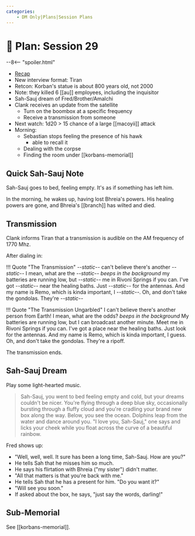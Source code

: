 ```yaml
---
categories:
    - DM Only|Plans|Session Plans
---
```


# 🔐 Plan: Session 29

--8<-- "spoiler.html"

- [Recap](../sessions/session-28.md)
- New interview format: Tiran
- Retcon: Korban's statue is about 800 years old, not 2000
- Note: they killed 6 [[au]] employees, including the inquisitor
- Sah-Sauj dream of Fred/Brother/Amalchi
- Clank receives an update from the satellite
  - Turn on the boombox at a specific frequency
  - Receive a transmission from someone
- Next watch: 1d20 > 15 chance of a large [[macoyii]] attack
- Morning:
  - Sebastian stops feeling the presence of his hawk
    - able to recall it
  - Dealing with the corpse
  - Finding the room under [[korbans-memorial]]

## Quick Sah-Sauj Note

Sah-Sauj goes to bed, feeling empty. It's as if something has left him.

In the morning, he wakes up, having lost Bhreia's powers. His healing powers are gone, and Bhreia's [[branch]] has wilted and died.

## Transmission

Clank informs Tiran that a transmission is audible on the AM frequency of 1770 Mhz.

After dialing in:

!!! Quote "The Transmission"
    *--static--* can't believe there's another *--static--* I mean, what are the *--static--* *beeps in the background* my batteries are running low, but *--static--* me in Rivoni Springs if you can. I've got *--static--* near the healing baths. Just *--static--* for the antennas. And my name is Remo, which is kinda important, I *--static--*. Oh, and don't take the gondolas. They're *--static--*

!!! Quote "The Transmission Ungarbled"
    I can't believe there's another person from Earth! I mean, what are the odds? *beeps in the background* My batteries are running low, but I can broadcast another minute. Meet me in Rivoni Springs if you can. I've got a place near the healing baths. Just look for the antennas. And my name is Remo, which is kinda important, I guess. Oh, and don't take the gondolas. They're a ripoff.

The transmission ends.

## Sah-Sauj Dream

Play some light-hearted music.

> Sah-Sauj, you went to bed feeling empty and cold, but your dreams couldn't be nicer. You're flying through a deep blue sky, occasionally bursting through a fluffy cloud and you're cradling your brand new box along the way. Below, you see the ocean. Dolphins leap from the water and dance around you. "I love you, Sah-Sauj," one says and licks your cheek while you float across the curve of a beautiful rainbow.

Fred shows up:

- "Well, well, well. It sure has been a long time, Sah-Sauj. How are you?"
- He tells Sah that he misses him so much.
- He says his flirtation with Bhreia ("my sister") didn't matter.
- "All that matters is that you're back with me."
- He tells Sah that he has a present for him. "Do you want it?"
- "Will see you soon."
- If asked about the box, he says, "just say the words, darling!"

## Sub-Memorial

See [[korbans-memorial]].
